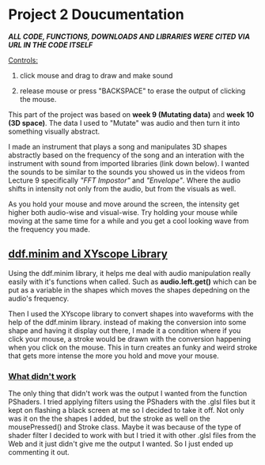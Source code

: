 # Project 2 Doucumentation

***ALL CODE, FUNCTIONS, DOWNLOADS AND LIBRARIES WERE CITED VIA URL IN THE CODE ITSELF</u>***

<u>Controls:</u>

1) click mouse and drag to draw and make sound

2) release mouse or press "BACKSPACE" to erase the output of clicking the mouse.

This part of the project was based on **week 9 (Mutating data)** and **week 10 (3D space)**. The data I used to "Mutate" was audio and then turn it into something visually abstract.

I made an instrument that plays a song and manipulates 3D shapes abstractly based on the frequency of the song and an interation with the instrument with sound from
imported libraries (link down below). I wanted the sounds to be similar to the sounds you showed us in the videos from Lecture 9 specifically *"FFT Impostor"*  and *"Envelope"*. Where the audio shifts in intensity not only from the audio, but from the visuals as well. 

As you hold your mouse and move around the screen, the intensity get higher both audio-wise and visual-wise. Try holding your mouse while moving at the same time for a while and you get a cool looking wave from the frequency you made.

## <u>ddf.minim and XYscope Library</u>

Using the ddf.minim library, it helps me deal with audio manipulation really easily with it's functions when called. Such as **audio.left.get()** which can be put as a variable in the shapes which moves the shapes depedning on the audio's frequency. 

Then I used the XYscope library to convert shapes into waveforms with the help of the ddf.minim library. instead of making the conversion into some shape and having it display out there, I made it a condition where if you click your mouse, a stroke would be drawn with the conversion happening when you click on the mouse. This in turn creates an funky and weird stroke that gets more intense the more you hold and move your mouse.

### <u>What didn't work</u>

The only thing that didn't work was the output I wanted from the function PShaders. I tried applying filters using the PShaders with the .glsl files but it kept on flashing a black screen at me so I decided to take it off. Not only was it on the the shapes I added, but the stroke as well on the mousePressed() and Stroke class. Maybe it was because of the type of shader filter I decided to work with but I tried it with other .glsl files from the Web and it just didn't give me the output I wanted. So I just ended up commenting it out. 

